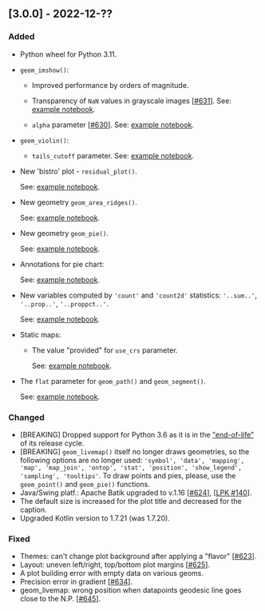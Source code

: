## [3.0.0] - 2022-12-??

### Added

- Python wheel for Python 3.11.

- `geom_imshow()`:

    - Improved performance by orders of magnitude.

    - Transparency of `NaN` values in grayscale images [[#631](https://github.com/JetBrains/lets-plot/issues/631)]. 
See: [example notebook](https://nbviewer.jupyter.org/github/JetBrains/lets-plot/blob/master/docs/f-22e/image_nan_values.ipynb).

    - `alpha` parameter [[#630](https://github.com/JetBrains/lets-plot/issues/630)]. 
See: [example notebook](https://nbviewer.jupyter.org/github/JetBrains/lets-plot/blob/master/docs/f-22e/image_alpha_param.ipynb).

- `geom_violin()`:

  - `tails_cutoff` parameter.
See: [example notebook](https://nbviewer.jupyter.org/github/JetBrains/lets-plot/blob/master/docs/f-22e/violin_tails_cutoff.ipynb).

- New 'bistro' plot - `residual_plot()`.

  See: [example notebook](https://nbviewer.org/github/JetBrains/lets-plot/blob/master/docs/f-22e/residual_plot.ipynb). 

- New geometry `geom_area_ridges()`.

  See: [example notebook](https://nbviewer.org/github/JetBrains/lets-plot/blob/master/docs/f-22e/ridgeline_plot.ipynb).

- New geometry `geom_pie()`.

  See: [example notebook](https://nbviewer.jupyter.org/github/JetBrains/lets-plot/blob/master/docs/f-22e/geom_pie.ipynb).

- Annotations for pie chart:

  See: [example notebook](https://nbviewer.jupyter.org/github/JetBrains/lets-plot/blob/master/docs/f-22e/annotations_for_pie.ipynb).

- New variables computed by `'count'` and `'count2d'` statistics: `'..sum..'`, `'..prop..'`, `'..proppct..'`.

  See: [example notebook](https://nbviewer.jupyter.org/github/JetBrains/lets-plot/blob/master/docs/f-22e/stat_count(2d)_vars.ipynb).
        
- Static maps:

  - The value "provided" for `use_crs` parameter. 

    See: [example notebook](https://nbviewer.org/github/JetBrains/lets-plot/blob/master/docs/f-22e/projection_provided.ipynb).

- The `flat` parameter for `geom_path()` and `geom_segment()`.

  See: [example notebook](https://nbviewer.org/github/JetBrains/lets-plot/blob/master/docs/f-22e/flat_param.ipynb).

### Changed

- [BREAKING] Dropped support for Python 3.6 as it is in the ["end-of-life"](https://devguide.python.org/versions/) of its release cycle. 
- [BREAKING] `geom_livemap()` itself no longer draws geometries, so the following options are no longer used:
  `'symbol', 'data', 'mapping', 'map', 'map_join', 'ontop', 'stat', 'position', 'show_legend', 'sampling', 'tooltips'`.
  To draw points and pies, please, use the `geom_point()` and `geom_pie()` functions.
- Java/Swing platf.: Apache Batik upgraded to v.1.16 [[#624](https://github.com/JetBrains/lets-plot/issues/624)], [[LPK #140](https://github.com/JetBrains/lets-plot-kotlin/issues/140)].
- The default size is increased for the plot title and decreased for the caption.
- Upgraded Kotlin version to 1.7.21 (was 1.7.20).

### Fixed

- Themes: can't change plot background after applying a "flavor" [[#623](https://github.com/JetBrains/lets-plot/issues/623)].
- Layout: uneven left/right, top/bottom plot margins [[#625](https://github.com/JetBrains/lets-plot/issues/625)].
- A plot building error with empty data on various geoms.
- Precision error in gradient [[#634](https://github.com/JetBrains/lets-plot/issues/634)].
- geom_livemap: wrong position when datapoints geodesic line goes close to the N.P. [[#645](https://github.com/JetBrains/lets-plot/issues/645)].